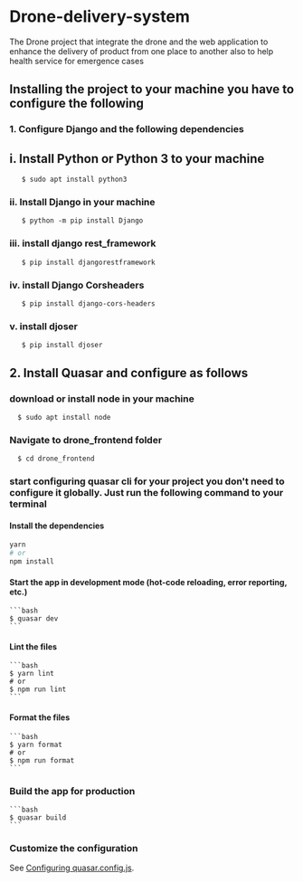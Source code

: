 # Drone-delivery-system
The Drone project that integrate the drone and the web application to enhance the delivery of  product from one place to another also to help health service for emergence cases

## Installing the project to your machine you have to configure the following
### 1. Configure Django and the following dependencies
  ## i. Install Python or Python 3 to your machine
       $ sudo apt install python3
 ###  ii. Install Django in your machine
       $ python -m pip install Django
  ### iii. install django rest_framework
       $ pip install djangorestframework
  ### iv.  install Django Corsheaders
       $ pip install django-cors-headers
  ### v.   install djoser
       $ pip install djoser
       
## 2. Install Quasar and configure as follows
  ### download or install node in your machine
      $ sudo apt install node
  ### Navigate to drone_frontend folder
      $ cd drone_frontend
  ### start configuring quasar cli for your project you don't need to configure it globally. Just run the following command to your terminal
  #### Install the dependencies
```bash
yarn
# or
npm install
```

#### Start the app in development mode (hot-code reloading, error reporting, etc.)
    ```bash
    $ quasar dev
    ```


#### Lint the files
    ```bash
    $ yarn lint
    # or
    $ npm run lint
    ```


#### Format the files
    ```bash
    $ yarn format
    # or
    $ npm run format
    ```



### Build the app for production
    ```bash
    $ quasar build
    ```

### Customize the configuration
See [Configuring quasar.config.js](https://v2.quasar.dev/quasar-cli-webpack/quasar-config-js).
  
